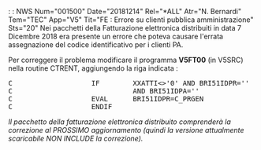  :  : NWS Num="001500" Date="20181214" Rel="\*ALL" Atr="N. Bernardi" Tem="TEC" App="V5" Tit="FE :  Errore su clienti pubblica amministrazione" Sts="20"
Nei pacchetti della Fatturazione elettronica distribuiti in data 7 Dicembre 2018 era presente un errore che poteva causare l'errata assegnazione del codice identificativo per i clienti PA.

Per correggere il problema modificare il programma  <b>V5FT00</b> (in V5SRC) nella routine CTRENT,
aggiungendo la riga indicata : 

<pre>
C                   IF        XXATTI<>'0' AND BRI51IDPR=''                 RIGA GIA' PRESENTE
C                             AND BRI51IDPA=''                         <== RIGA AGGIUNTA
C                   EVAL      BRI51IDPR=C_PRGEN                            RIGA GIA' PRESENTE
C                   ENDIF                                                  RIGA GIA' PRESENTE
</pre>

<i>Il pacchetto della fatturazione elettronica distribuito comprenderà la correzione al PROSSIMO aggiornamento (quindi la versione attualmente scaricabile NON INCLUDE la correzione).</i> 